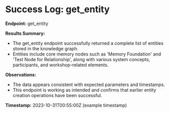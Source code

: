 # Success Log: get_entity

**Endpoint:** get_entity

**Results Summary:**
- The get_entity endpoint successfully returned a complete list of entities stored in the knowledge graph.
- Entities include core memory nodes such as 'Memory Foundation' and 'Test Node for Relationship', along with various system concepts, participants, and workshop-related elements.

**Observations:**
- The data appears consistent with expected parameters and timestamps.
- This endpoint is working as intended and confirms that earlier entity creation operations have been successful.

**Timestamp:** 2023-10-31T00:55:00Z (example timestamp)
